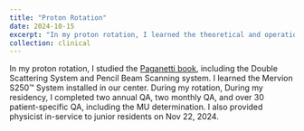 ```yaml
---
title: "Proton Rotation"
date: 2024-10-15
excerpt: "In my proton rotation, I learned the theoretical and operational principle of Mervion S250™ System installed in our center. During my residency, I completed two annual QA, two monthly QA, and over 30 patient-specific QA, including the MU determination."
collection: clinical
---
```


In my proton rotation, I studied the [Paganetti book](https://www.google.com/books/edition/Proton_Therapy_Physics/IGPRBQAAQBAJ?hl=en&gbpv=0), including the Double Scattering System and Pencil Beam Scanning system. I learned the Mervion S250™ System installed in our center. During my rotation, During my residency, I completed two annual QA, two monthly QA, and over 30 patient-specific QA, including the MU determination. I also provided physicist in-service to junior residents on Nov 22, 2024.